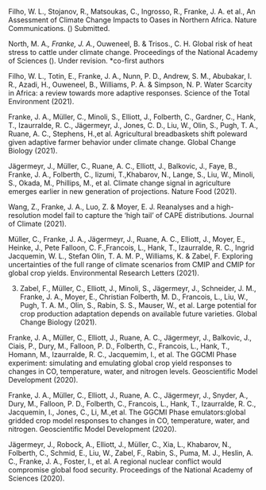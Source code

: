 Filho, W. L., Stojanov, R., Matsoukas, C., Ingrosso, R., Franke, J. A. et al., An Assessment of Climate Change Impacts to Oases in Northern Africa. Nature Communications. () Submitted.

North, M. A.*, Franke, J. A.*, Ouweneel, B. & Trisos., C. H. Global risk of heat stress to cattle under climate change. Proceedings of the National Academy of Sciences (). Under revision. *co-first authors

 Filho, W. L., Totin, E., Franke, J. A., Nunn, P. D., Andrew, S. M., Abubakar, I. R., Azadi, H., Ouweneel, B., Williams, P. A. & Simpson, N. P. Water Scarcity in Africa: a review towards more adaptive responses. Science of the Total Environment (2021).
 
Franke, J. A., Müller, C., Minoli, S., Elliott, J., Folberth, C., Gardner, C., Hank, T., Izaurralde, R. C., Jägermeyr, J., Jones, C. D., Liu, W., Olin, S., Pugh, T. A., Ruane, A. C., Stephens, H.,et al. Agricultural breadbaskets shift poleward given adaptive farmer behavior under climate change. Global Change Biology (2021).

Jägermeyr, J., Müller, C., Ruane, A. C., Elliott, J., Balkovic, J., Faye, B., Franke, J. A., Folberth, C., Iizumi, T.,Khabarov, N., Lange, S., Liu, W., Minoli, S., Okada, M., Phillips, M., et al. Climate change signal in agriculture emerges earlier in new generation of projections. Nature Food (2021).

Wang, Z., Franke, J. A., Luo, Z. & Moyer, E. J. Reanalyses and a high-resolution model fail to capture the ‘high tail’ of CAPE distributions. Journal of Climate (2021).

Müller, C., Franke, J. A., Jägermeyr, J., Ruane, A. C., Elliott, J., Moyer, E., Heinke, J., Pete Falloon, C. F.,Francois, L., Hank, T., Izaurralde, R. C., Ingrid Jacquemin, W. L., Stefan Olin, T. A. M. P., Williams, K. & Zabel, F. Exploring uncertainties of the full range of climate scenarios from CMIP and CMIP for global crop yields. Environmental Research Letters (2021).

3. Zabel, F., Müller, C., Elliott, J., Minoli, S., Jägermeyr, J., Schneider, J. M., Franke, J. A., Moyer, E., Christian Folberth, M. D., Francois, L., Liu, W., Pugh, T. A. M., Olin, S., Rabin, S. S., Mauser, W., et al. Large potential for crop production adaptation depends on available future varieties. Global Change Biology (2021).

Franke, J. A., Müller, C., Elliott, J., Ruane, A. C., Jägermeyr, J., Balkovic, J., Ciais, P., Dury, M., Falloon, P. D., Folberth, C., Francois, L., Hank, T., Homann, M., Izaurralde, R. C., Jacquemim, I., et al. The GGCMI Phase  experiment: simulating and emulating global crop yield responses to changes in CO, temperature, water, and nitrogen levels. Geoscientific Model Development (2020).

Franke, J. A., Müller, C., Elliott, J., Ruane, A. C., Jägermeyr, J., Snyder, A., Dury, M., Falloon, P. D., Folberth, C., Francois, L., Hank, T., Izaurralde, R. C., Jacquemin, I., Jones, C., Li, M.,et al. The GGCMI Phase  emulators:global gridded crop model responses to changes in CO, temperature, water, and nitrogen. Geoscientific Model Development (2020).
 
Jägermeyr, J., Robock, A., Elliott, J., Müller, C., Xia, L., Khabarov, N., Folberth, C., Schmid, E., Liu, W., Zabel, F., Rabin, S., Puma, M. J., Heslin, A. C., Franke, J. A., Foster, I., et al. A regional nuclear conflict would compromise global food security. Proceedings of the National Academy of Sciences (2020).
